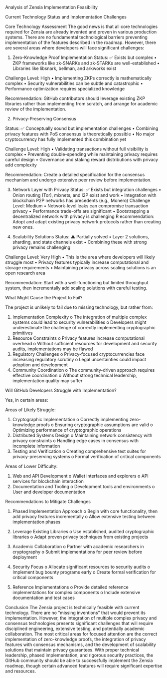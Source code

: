 Analysis of Zensia Implementation Feasibility

Current Technology Status and Implementation Challenges

Core Technology Assessment
The good news is that all core technologies required for Zensia are already invented and proven in various production systems. There are no fundamental technological barriers preventing implementation of the features described in the roadmap. However, there are several areas where developers will face significant challenges:

1. Zero-Knowledge Proof Implementation
Status: ✅ Exists but complex
•	ZKP frameworks like zk-SNARKs and zk-STARKs are well-established
•	Libraries like libsnark, bellman, and arkworks exist

Challenge Level: High
•	Implementing ZKPs correctly is mathematically complex
•	Security vulnerabilities can be subtle and catastrophic
•	Performance optimization requires specialized knowledge

Recommendation: GitHub contributors should leverage existing ZKP libraries rather than implementing from scratch, and arrange for academic review of the implementation.

2. Privacy-Preserving Consensus

Status: ✅ Conceptually sound but implementation challenges
•	Combining privacy features with PoS consensus is theoretically possible
•	No major cryptocurrency has fully implemented this combination yet

Challenge Level: High
•	Validating transactions without full visibility is complex
•	Preventing double-spending while maintaining privacy requires careful design
•	Governance and staking reward distributions with privacy add complexity

Recommendation: Create a detailed specification for the consensus mechanism and undergo extensive peer review before implementation.

3. Network Layer with Privacy
Status: ✅ Exists but integration challenges
•	Onion routing (Tor), mixnets, and I2P exist and work
•	Integration with blockchain P2P networks has precedents (e.g., Monero)
Challenge Level: Medium
•	Network-level leaks can compromise transaction privacy
•	Performance trade-offs are significant
•	Bootstrapping a decentralized network with privacy is challenging
R
ecommendation: Adopt and adapt existing privacy network protocols rather than creating new ones.

4. Scalability Solutions
Status: ⚠️ Partially solved
•	Layer 2 solutions, sharding, and state channels exist
•	Combining these with strong privacy remains challenging

Challenge Level: Very High
•	This is the area where developers will likely struggle most
•	Privacy features typically increase computational and storage requirements
•	Maintaining privacy across scaling solutions is an open research area

Recommendation: Start with a well-functioning but limited throughput system, then incrementally add scaling solutions with careful testing.

What Might Cause the Project to Fail?

The project is unlikely to fail due to missing technology, but rather from:
1.	Implementation Complexity
o	The integration of multiple complex systems could lead to security vulnerabilities
o	Developers might underestimate the challenge of correctly implementing cryptographic primitives
2.	Resource Constraints
o	Privacy features increase computational overhead
o	Without sufficient resources for development and security audits, implementations may be flawed
3.	Regulatory Challenges
o	Privacy-focused cryptocurrencies face increasing regulatory scrutiny
o	Legal uncertainties could impact adoption and development
4.	Community Coordination
o	The community-driven approach requires effective coordination
o	Without strong technical leadership, implementation quality may suffer

Will GitHub Developers Struggle with Implementation?

Yes, in certain areas:

Areas of Likely Struggle:
1.	Cryptographic Implementation
o	Correctly implementing zero-knowledge proofs
o	Ensuring cryptographic assumptions are valid
o	Optimizing performance of cryptographic operations
2.	Distributed Systems Design
o	Maintaining network consistency with privacy constraints
o	Handling edge cases in consensus with incomplete information
3.	Testing and Verification
o	Creating comprehensive test suites for privacy-preserving systems
o	Formal verification of critical components

Areas of Lower Difficulty:
1.	Web and API Development
o	Wallet interfaces and explorers
o	API services for blockchain interaction
2.	Documentation and Tooling
o	Development tools and environments
o	User and developer documentation

Recommendations to Mitigate Challenges

1.	Phased Implementation Approach
o	Begin with core functionality, then add privacy features incrementally
o	Allow extensive testing between implementation phases

2.	Leverage Existing Libraries
o	Use established, audited cryptographic libraries
o	Adapt proven privacy techniques from existing projects

3.	Academic Collaboration
o	Partner with academic researchers in cryptography
o	Submit implementations for peer review before deployment

4.	Security Focus
o	Allocate significant resources to security audits
o	Implement bug bounty programs early
o	Create formal verification for critical components

5.	Reference Implementations
o	Provide detailed reference implementations for complex components
o	Include extensive documentation and test cases

Conclusion
The Zensia project is technically feasible with current technology. There are no “missing inventions” that would prevent its implementation. However, the integration of multiple complex privacy and consensus technologies presents significant challenges that will require disciplined engineering, extensive testing, and potentially academic collaboration.
The most critical areas for focused attention are the correct implementation of zero-knowledge proofs, the integration of privacy features with consensus mechanisms, and the development of scalability solutions that maintain privacy guarantees.
With proper technical leadership, phased implementation, and rigorous security practices, the GitHub community should be able to successfully implement the Zensia roadmap, though certain advanced features will require significant expertise and resources.

